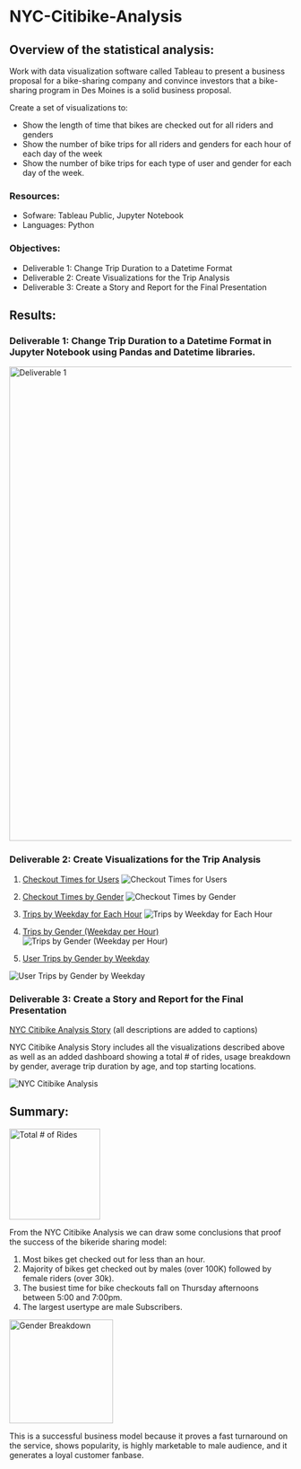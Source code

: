 # NYC-Citibike-Analysis

## Overview of the statistical analysis:

Work with data visualization software called Tableau to present a business proposal for a bike-sharing company and convince investors that a bike-sharing program in Des Moines is a solid business proposal. 

Create a set of visualizations to:

- Show the length of time that bikes are checked out for all riders and genders
- Show the number of bike trips for all riders and genders for each hour of each day of the week
- Show the number of bike trips for each type of user and gender for each day of the week. 

### Resources:
- Sofware: Tableau Public, Jupyter Notebook
- Languages: Python

### Objectives:
- Deliverable 1: Change Trip Duration to a Datetime Format 
- Deliverable 2: Create Visualizations for the Trip Analysis
- Deliverable 3: Create a Story and Report for the Final Presentation

## Results:

### Deliverable 1: Change Trip Duration to a Datetime Format in Jupyter Notebook using Pandas and Datetime libraries.

<img width="845" alt="Deliverable 1" src="https://user-images.githubusercontent.com/93845867/161459783-e1c7135d-b66b-4c61-92b9-b450127d86f6.png">

### Deliverable 2: Create Visualizations for the Trip Analysis
1. [Checkout Times for Users](https://public.tableau.com/views/CheckoutTimesforUsers_16489733516520/CheckoutTimesforUsers?:language=en-US&:display_count=n&:origin=viz_share_link)
![Checkout Times for Users](https://user-images.githubusercontent.com/93845867/161459933-198db525-118f-47c1-8dac-2ec398199a79.png)

2. [Checkout Times by Gender](https://public.tableau.com/views/CheckoutTimesbyGender_16489736627620/CheckoutTimesbyGender?:language=en-US&:retry=yes&:display_count=n&:origin=viz_share_link)
![Checkout Times by Gender](https://user-images.githubusercontent.com/93845867/161460092-8f256108-9ea1-4248-93ce-3033f8879c06.png)

3. [Trips by Weekday for Each Hour](https://public.tableau.com/views/TripsbyWeekdayforEachHour_16490299730210/TripsbyWeekdayforEachHour?:language=en-US&:retry=yes&:display_count=n&:origin=viz_share_link)
![Trips by Weekday for Each Hour](https://user-images.githubusercontent.com/93845867/161460200-4aaf00ab-9f79-40ae-ab44-4ae01d7b55f7.png)

4. [Trips by Gender (Weekday per Hour)](https://public.tableau.com/views/TripsbyGenderWeekdayperHour_16490306075010/TripsbyGenderWeekdayperHour?:language=en-US&:retry=yes&:display_count=n&:origin=viz_share_link)
![Trips by Gender (Weekday per Hour) ](https://user-images.githubusercontent.com/93845867/161460298-87e2c690-1609-42e7-825d-e51ad942eaf4.png)

5. [User Trips by Gender by Weekday](https://public.tableau.com/views/UserTripsbyGenderbyWeekday_16490315054050/UserTripsbyGenderbyWeekday?:language=en-US&:retry=yes&:display_count=n&:origin=viz_share_link)

![User Trips by Gender by Weekday](https://user-images.githubusercontent.com/93845867/161460418-d4c3bf61-840b-447f-ae7e-1c102fd84260.png)

### Deliverable 3: Create a Story and Report for the Final Presentation

[NYC Citibike Analysis Story](https://public.tableau.com/views/NYCCitibikeAnalysis_16490331701300/NYCCitibikeAnalysis?:language=en-US&:retry=yes&:display_count=n&:origin=viz_share_link) (all descriptions are added to captions)

NYC Citibike Analysis Story includes all the visualizations described above as well as an added dashboard showing a total # of rides, usage
breakdown by gender, average trip duration by age, and top starting locations.

![NYC Citibike Analysis](https://user-images.githubusercontent.com/93845867/161462053-1b6f01e8-55ea-42e3-9cbe-c9c3ed12634d.png)

## Summary:

<img width="162" alt="Total # of Rides" src="https://user-images.githubusercontent.com/93845867/161463619-af0929e4-2f56-45d7-8710-4d3956551380.png">

From the NYC Citibike Analysis we can draw some conclusions that proof the success of the bikeride sharing model:
1. Most bikes get checked out for less than an hour. 
2. Majority of bikes get checked out by males (over 100K) followed by female riders (over 30k).
3. The busiest time for bike checkouts fall on Thursday afternoons between 5:00 and 7:00pm. 
4. The largest usertype are male Subscribers. 


<img width="185" alt="Gender Breakdown" src="https://user-images.githubusercontent.com/93845867/161463665-08469784-0907-45b1-97ee-d2b4e7b2dd45.png">

This is a successful business model because it proves a fast turnaround on the service, shows popularity, is highly marketable to male audience, and it generates a loyal customer fanbase. 
